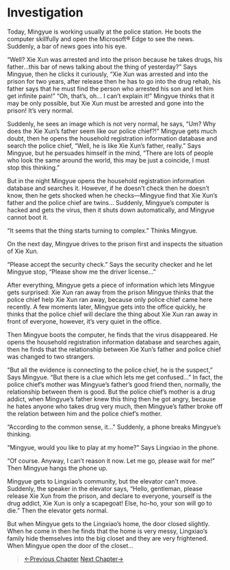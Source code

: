 # Investigation

Today, Mingyue is working usually at the police station. He boots the computer skillfully and open the Microsoft® Edge to see the news. Suddenly, a bar of news goes into his eye.

“Well? Xie Xun was arrested and into the prison because he takes drugs, his father…this bar of news talking about the thing of yesterday?” Says Mingyue, then he clicks it curiously, “Xie Xun was arrested and into the prison for two years, after release then he has to go into the drug rehab, his father says that he must find the person who arrested his son and let him get infinite pain!” “Oh, that’s, oh… I can’t explain it!” Mingyue thinks that it may be only possible, but Xie Xun must be arrested and gone into the prison! It’s very normal. 

Suddenly, he sees an image which is not very normal, he says, “Um? Why does the Xie Xun’s father seem like our police chief?!” Mingyue gets much doubt, then he opens the household registration information database and search the police chief, “Well, he is like Xie Xun’s father, really.” Says Mingyue, but he persuades himself in the mind, “There are lots of people who look the same around the world, this may be just a coincide, I must stop this thinking.”

But in the night Mingyue opens the household registration information database and searches it. However, if he doesn’t check then he doesn’t know, then he gets shocked when he checks—Mingyue find that Xie Xun’s father and the police chief are twins… Suddenly, Mingyue’s computer is hacked and gets the virus, then it shuts down automatically, and Mingyue cannot boot it.

“It seems that the thing starts turning to complex.” Thinks Mingyue.

On the next day, Mingyue drives to the prison first and inspects the situation of Xie Xun.

“Please accept the security check.” Says the security checker and he let Mingyue stop, “Please show me the driver license…”

After everything, Mingyue gets a piece of information which lets Mingyue gets surprised: Xie Xun ran away from the prison Mingyue thinks that the police chief help Xie Xun ran away, because only police chief came here recently. A few moments later, Mingyue gets into the office quickly, he thinks that the police chief will declare the thing about Xie Xun ran away in front of everyone, however, it’s very quiet in the office.

Then Mingyue boots the computer, he finds that the virus disappeared. He opens the household registration information database and searches again, then he finds that the relationship between Xie Xun’s father and police chief was changed to two strangers.

“But all the evidence is connecting to the police chief, he is the suspect,” Says Mingyue. “But there is a clue which lets me get confused…” In fact, the police chief’s mother was Mingyue’s father’s good friend then, normally, the relationship between them is good. But the police chief’s mother is a drug addict, when Mingyue’s father knew this thing then he got angry, because he hates anyone who takes drug very much, then Mingyue’s father broke off the relation between him and the police chief’s mother.

“According to the common sense, it…” Suddenly, a phone breaks Mingyue’s thinking.

“Mingyue, would you like to play at my home?” Says Lingxiao in the phone.

“Of course. Anyway, I can’t reason it now. Let me go, please wait for me!” Then Mingyue hangs the phone up.

Mingyue gets to Lingxiao’s community, but the elevator can’t move. Suddenly, the speaker in the elevator says, “Hello, gentleman, please release Xie Xun from the prison, and declare to everyone, yourself is the drug addict, Xie Xun is only a scapegoat! Else, ho-ho, your son will go to die.” Then the elevator gets normal.

But when Mingyue gets to the Lingxiao’s home, the door closed slightly. When he come in then he finds that the home is very messy, Lingxiao’s family hide themselves into the big closet and they are very frightened. When Mingyue open the door of the closet…

> [←Previous Chapter](/detective/part1/chapter2.md)  [Next Chapter→](/detective/part1/chapter4.md)
